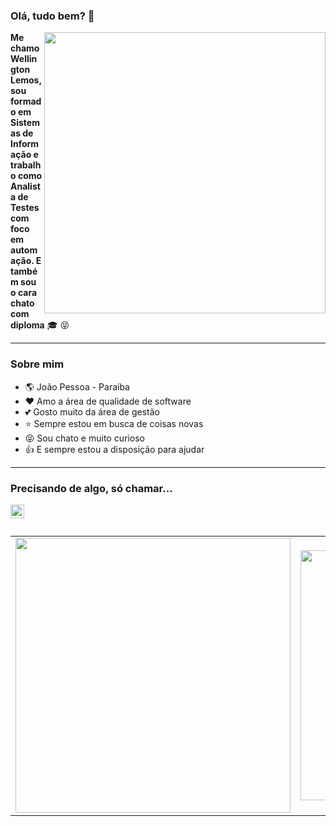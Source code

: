 ### Olá, tudo bem? 👋

<img align="right" width="450" src="https://user-images.githubusercontent.com/59536730/94992321-aa2c6400-055f-11eb-971a-7bc6149c7608.png">

**Me chamo Wellington Lemos, sou formado em Sistemas de Informação e trabalho como Analista de Testes com foco em automação. E também sou o cara chato com diploma** :mortar_board: :stuck_out_tongue_closed_eyes:

----

### Sobre mim

- :earth_americas: João Pessoa - Paraíba
- :heart: Amo a área de qualidade de software
- :two_hearts: Gosto muito da área de gestão
- :star: Sempre estou em busca de coisas novas
- :stuck_out_tongue_closed_eyes: Sou chato e muito curioso
- :+1: E sempre estou a disposição para ajudar

----

### Precisando de algo, só chamar...
[<img align="left" alt="LinkedIn" width="22px" src="https://cdn.jsdelivr.net/npm/simple-icons@v3/icons/linkedin.svg" />][linkedin]

[linkedin]: https://www.linkedin.com/in/wellingtonlemosqa/

<br/>
<br/>

<center>
    <table align="center">
      <tr>
          <td>
              <img width="440px" align="center" src="https://github-readme-stats.vercel.app/api?username=wellingtonlemoscom&count_private=true&hide_border=true&show_icons=true&custom_title=GitHub Status" />
          </td>
          <td>
              <img width="400px" align="center" src="https://github-readme-stats.vercel.app/api/top-langs/?username=wellingtonlemoscom&hide=html&layout=compact&count_private=true&hide_border=true&custom_title=Linguagens Utilizadas" />               </td>
      </tr>  
    </table>
</center>
